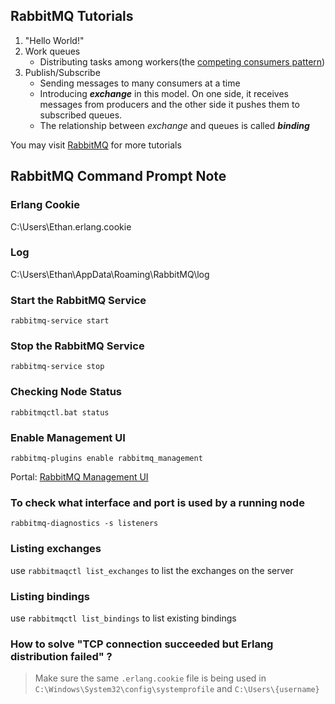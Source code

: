 ## RabbitMQ Tutorials
1. "Hello World!"
2. Work queues
    * Distributing tasks among workers(the [competing consumers pattern][3])
3. Publish/Subscribe
    * Sending messages to many consumers at a time
    * Introducing ***exchange*** in this model. On one side, it receives messages from producers and the other side it pushes them to  subscribed queues.
    * The relationship between *exchange* and queues is called ***binding***



You may visit [RabbitMQ][2] for more tutorials

## RabbitMQ Command Prompt Note

### Erlang Cookie
C:\Users\Ethan.erlang.cookie

### Log
C:\Users\Ethan\AppData\Roaming\RabbitMQ\log

### Start the RabbitMQ Service
`rabbitmq-service start`

### Stop the RabbitMQ Service
`rabbitmq-service stop`

### Checking Node Status
`rabbitmqctl.bat status`

### Enable Management UI
`rabbitmq-plugins enable rabbitmq_management`

Portal: [RabbitMQ Management UI][1]

### To check what interface and port is used by a running node
`rabbitmq-diagnostics -s listeners`

### Listing exchanges
use `rabbitmaqctl list_exchanges` to list the exchanges on the server

### Listing bindings
use `rabbitmqctl list_bindings` to list existing bindings

### How to solve "TCP connection succeeded but Erlang distribution failed" ?
>Make sure the same `.erlang.cookie` file is being used in `C:\Windows\System32\config\systemprofile` and `C:\Users\{username}`




<!-- URL HERE -->
[1]: http://localhost:15672/
[2]: https://www.rabbitmq.com/tutorials/tutorial-two-dotnet.html
[3]: https://www.enterpriseintegrationpatterns.com/patterns/messaging/CompetingConsumers.html
